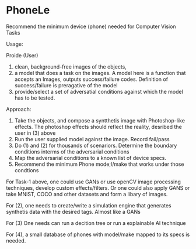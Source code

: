 # PhoneLe
Recommend the minimum device (phone) needed for Computer Vision Tasks


Usage:

Proide (User)
1. clean, background-free images of the objects, 
2. a model that does a task on the images. A model here is a function that accepts an Images, outputs success/failure codes. Definition of success/failure is preragative of the model
3. provide/select a set of adversatial conditions against which the model has to be tested.

Approach:

1. Take the objects, and compose a syntthetis image with Photoshop-like effects. The photoshop effects should reflect the reality, desribed the user in (3) above
2. Run the user supplied model against the image. Record fail/pass
3. Do (1) and (2) for thousands of scenariors. Determine the boundary conditions interms of the adversarial conditions
4. Map the adversarial conditions to a known list of device specs.
5. Recommend the minimum Phone mode;l/make that works under those condtions


For Task-1 above, one could use GANs or use openCV image processing techniques, develop custom effects/filters. Or one could also apply GANS or take MNIST, COCO and other datasets and form a libary of images.

For (2), one needs to create/write a simulation engine that generates synthetis data with the desired tags. Almost like a GANs

For (3) One needs can run a decition tree or run a explainable AI technique

For (4), a small database of phones with model/make mapped to its specs is needed.
